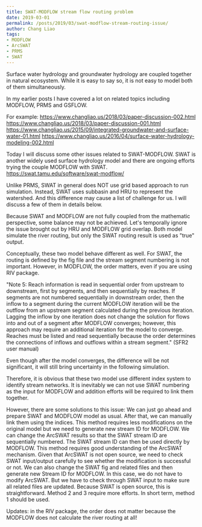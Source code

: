 ```yaml
---
title: SWAT-MODFLOW stream flow routing problem
date: 2019-03-01
permalink: /posts/2019/03/swat-modflow-stream-routing-issue/
author: Chang Liao
tags:
- MODFLOW
- ArcSWAT
- PRMS
- SWAT
---
```


Surface water hydrology and groundwater hydrology are coupled together in natural ecosystem. While it is easy to say so, it is not easy to model both of them simultaneously.

In my earlier posts I have covered a lot on related topics including MODFLOW, PRMS and GSFLOW.

For example: 
https://www.changliao.us/2018/03/paper-discussion-002.html
https://www.changliao.us/2018/03/paper-discussion-001.html
https://www.changliao.us/2015/09/integrated-groundwater-and-surface-water-01.html
https://www.changliao.us/2016/04/surface-water-hydrology-modeling-002.html

Today I will discuss some other issues related to SWAT-MODFLOW. SWAT is another widely used surface hydrology model and there are ongoing efforts trying the couple MODFLOW with SWAT.
https://swat.tamu.edu/software/swat-modflow/

Unlike PRMS, SWAT in general does NOT use grid based approach to run simulation. Instead, SWAT uses subbasin and HRU to represent the watershed. And this difference may cause a list of challenge for us. I will discuss a few of them in details below.

Because SWAT and MODFLOW are not fully coupled from the mathematic perspective, some balance may not be achieved. Let's temporally ignore the issue brought out by HRU and MODFLOW grid overlap. Both model simulate the river routing, but only the SWAT routing result is used as "true" output. 

Conceptually, these two model behave different as well. For SWAT, the routing is defined by the fig file and the stream segment numbering is not important. However, in MODFLOW, the order matters, even if you are using RIV package.

"Note 5: Reach information is read in sequential order from upstream to downstream, first by segments, and then sequentially by reaches. If segments are not numbered sequentially in downstream order, then the inflow to a segment during the current MODFLOW iteration will be the outflow from an upstream segment calculated during the previous iteration. Lagging the inflow by one iteration does not change the solution for flows into and out of a segment after MODFLOW converges; however, this approach may require an additional iteration for the model to converge. Reaches must be listed and read sequentially because the order determines the connections of inflows and outflows within a stream segment." (SFR2 user manual)

Even though after the model converges, the difference will be not significant, it will still bring uncertainty in the following simulation.

Therefore, it is obvious that these two model use different index system to identify stream networks. It is inevitably we can not use SWAT numbering as the input for MODFLOW and addition efforts will be required to link them together.

However, there are some solutions to this issue:
We can just go ahead and prepare SWAT and MODFLOW model as usual. After that, we can manually link them using the indices. This method requires less modifications on the original model but we need to generate new stream ID for MODFLOW.
We can change the ArcSWAT results so that the SWAT stream ID are sequentially numbered. The SWAT stream ID can then be used directly by MODFLOW. This method requires good understanding of the ArcSWAT mechanism. Given that ArcSWAT is not open source, we need to check SWAT input/output carefully to see whether the modification is successful or not.
We can also change the SWAT fig and related files and then generate new Stream ID for MODFLOW. In this case, we do not have to modify ArcSWAT. But we have to check through SWAT input to make sure all related files are updated. Because SWAT is open source, this is straightforward.
Method 2 and 3 require more efforts. In short term, method 1 should be used.

Updates: in the RIV package, the order does not matter because the MODFLOW does not calculate the river routing at all!




